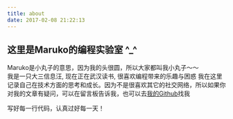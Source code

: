 ```yaml
---
title: about
date: 2017-02-08 21:22:13
---
```

## 这里是Maruko的编程实验室 ^_^
Maruko是小丸子的意思，因为我的头很圆，所以大家都叫我小丸子～～   
我是一只大三信息汪, 现在正在武汉读书, 很喜欢编程带来的乐趣与困惑 
我在这里记录自己在技术方面的思考和成长。因为不是很喜欢其它的社交网络，所以如果你对我的文章有疑问，可以在留言板告诉我，也可以去[我的Github](https://github.com/maruko0713)找我  
   
写好每一行代码，认真过好每一天！


